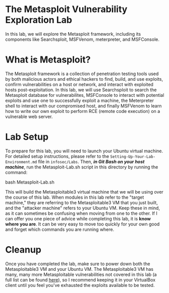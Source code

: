 # The Metasploit Vulnerability Exploration Lab

In this lab, we will explore the Metasploit framework, including its components
like Searchsploit, MSFVenom, meterpreter, and MSFConsole. 

# What is Metasploit?

The Metasploit framework is a collection of penetration testing tools used by both malicious actors and ethical hackers to find, build, and use exploits, confirm
vulnerabilities on a host or network, and interact with exploited hosts post-exploitation. In this lab, we will use Searchsploit to search the Metasploit database for 
vulnerabilites, MSFConsole to interact with potential exploits and use one to successfully exploit a machine, the Meterpreter shell to interact with our compromised host, and finally MSFVenom to learn how to write our own exploit to perform RCE (remote code execution) on a vulnerable web server. 

# Lab Setup

To prepare for this lab, you will need to launch your Ubuntu virtual machine. For detailed setup instructions, please refer to the `Setting-Up-Your-Lab-Environment.md`
file in `infosec/Labs`. Then, <b><i>in Git Bash on your host machine</b></i>, run the Metasploit-Lab.sh script in this directory by running the command: 

bash Metasploit-Lab.sh

This will build the Metasploitable3 virtual machine that we will be using over the course of this lab. When modules in this lab refer to the "target machine," they are 
referring to the Metasploitable3 VM that you just built, and the "attacker machine" refers to your Ubuntu VM. Keep these in mind, as it can sometimes be confusing when 
moving from one to the other. If I can offer you one piece of advice while completing this lab, it is <b>know where you are</b>. It can be very easy to move too quickly 
for your own good and forget which commands you are running where.

# Cleanup

Once you have completed the lab, make sure to power down both the Metasploitable3 VM and your Ubuntu VM. The Metasploitable3 VM has many, many more Metasploitable 
vulnerabilities not covered in this lab (a full list can be found [here](https://github.com/rapid7/metasploitable3/wiki/Vulnerabilities)), so I recommend keeping it in 
your VirtualBox client until you feel you've exhausted the exploits available to be tested. 
